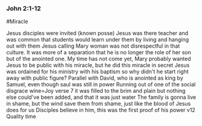 ### John 2:1-12
#Miracle

Jesus disciples were invited (known posse)
Jesus was there teacher and was common that students would learn under them by living and hanging out with them
Jesus calling Mary woman was not disrespectful in that culture. It was more of a separation that he is no longer the role of her son but of the anointed one.
My time has not come yet, Mary probably wanted Jesus to be public with his miracle, but he did this miracle in secret
Jesus was ordained for his ministry with his baptism so why didn't he start right away with public figure?
Parallel with David, who is anointed as king by Samuel, even though saul was still in power
Running out of one of the social disgrace wine=Joy
verse 7 it was filled to the brim and plain but nothing else could've been added, and that it was just water
The family is gonna live in shame, but the wind save them from shame, just like the blood of Jesus does for us
Disciples believe in him, this was the first proof of his power
v12 Quality time

